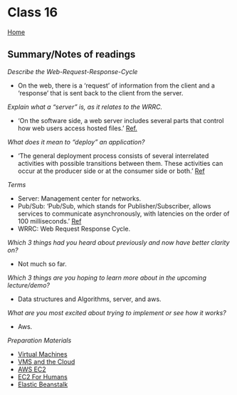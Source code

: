 
# Class 16

[Home](https://markjackson28.github.io/reading-notes/)

## Summary/Notes of readings

*Describe the Web-Request-Response-Cycle*
- On the web, there is a ‘request’ of information from the client and a ‘response’ that is sent back to the client from the server.

*Explain what a “server” is, as it relates to the WRRC.*
- ‘On the software side, a web server includes several parts that control how web users access hosted files.’ [Ref.](https://developer.mozilla.org/en-US/docs/Learn/Common_questions/What_is_a_web_server)

*What does it mean to “deploy” an application?*
- ‘The general deployment process consists of several interrelated activities with possible transitions between them. These activities can occur at the producer side or at the consumer side or both.’ [Ref](https://en.wikipedia.org/wiki/Software_deployment)

*Terms*

- Server: Management center for networks.
- Pub/Sub: ‘Pub/Sub, which stands for Publisher/Subscriber, allows services to communicate asynchronously, with latencies on the order of 100 milliseconds.’ [Ref](https://cloud.google.com/pubsub/docs/overview)
- WRRC: Web Request Response Cycle.

*Which 3 things had you heard about previously and now have better clarity on?*
- Not much so far.

*Which 3 things are you hoping to learn more about in the upcoming lecture/demo?*
- Data structures and Algorithms, server, and aws.

*What are you most excited about trying to implement or see how it works?*
- Aws.

*Preparation Materials*
- [Virtual Machines](https://www.youtube.com/watch?v=yIVXjl4SwVo)
- [VMS and the Cloud](https://www.youtube.com/watch?v=l0DfHUWMjsU)
- [AWS EC2](https://aws.amazon.com/ec2/)
- [EC2 For Humans](https://www.youtube.com/watch?v=lZMkgOMYYIg)
- [Elastic Beanstalk](https://www.youtube.com/watch?v=SrwxAScdyT0)
